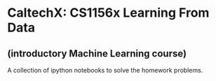 # CaltechX: CS1156x Learning From Data 
## (introductory Machine Learning course)

A collection of ipython notebooks to solve the homework problems.
